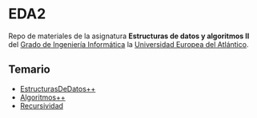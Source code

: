 # EDA2

Repo de materiales de la asignatura **Estructuras de datos y algoritmos II** del [Grado de Ingeniería Informática](https://www.uneatlantico.es/escuela-politecnica-superior/estudios-grado-oficial-en-ingenieria-informatica) la [Universidad Europea del Atlántico](https://www.uneatlantico.es).

## Temario

- [EstructurasDeDatos++](/temario/01-estructurasDeDatos/README.md)
- [Algoritmos++](/temario/02-algoritmos/README.md)
- [Recursividad](/temario/03-recursividad/README.md)
